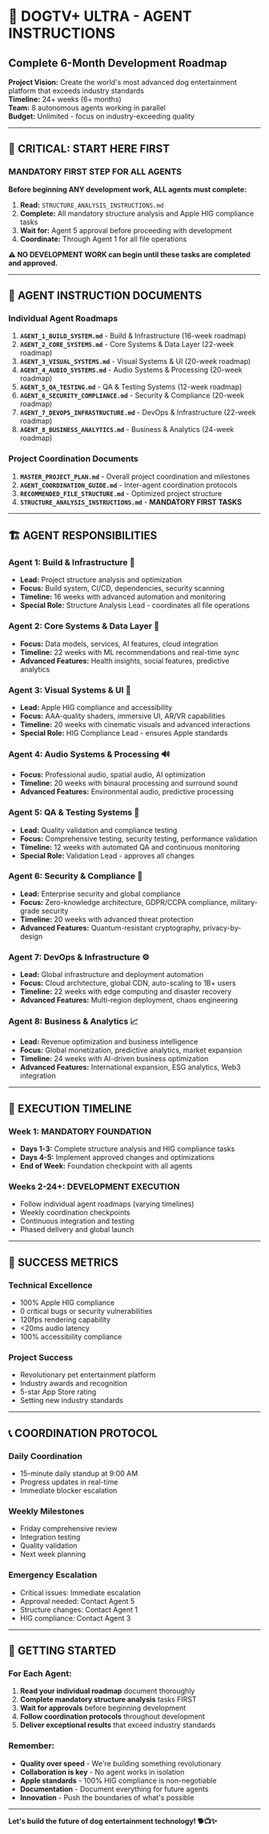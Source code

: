 # 🎯 DOGTV+ ULTRA - AGENT INSTRUCTIONS
## Complete 6-Month Development Roadmap

**Project Vision:** Create the world's most advanced dog entertainment platform that exceeds industry standards  
**Timeline:** 24+ weeks (6+ months)  
**Team:** 8 autonomous agents working in parallel  
**Budget:** Unlimited - focus on industry-exceeding quality  

---

## 🚨 **CRITICAL: START HERE FIRST**

### **MANDATORY FIRST STEP FOR ALL AGENTS**
**Before beginning ANY development work, ALL agents must complete:**

1. **Read:** `STRUCTURE_ANALYSIS_INSTRUCTIONS.md` 
2. **Complete:** All mandatory structure analysis and Apple HIG compliance tasks
3. **Wait for:** Agent 5 approval before proceeding with development
4. **Coordinate:** Through Agent 1 for all file operations

**⚠️ NO DEVELOPMENT WORK can begin until these tasks are completed and approved.**

---

## 📁 **AGENT INSTRUCTION DOCUMENTS**

### **Individual Agent Roadmaps**
1. **`AGENT_1_BUILD_SYSTEM.md`** - Build & Infrastructure (16-week roadmap)
2. **`AGENT_2_CORE_SYSTEMS.md`** - Core Systems & Data Layer (22-week roadmap)  
3. **`AGENT_3_VISUAL_SYSTEMS.md`** - Visual Systems & UI (20-week roadmap)
4. **`AGENT_4_AUDIO_SYSTEMS.md`** - Audio Systems & Processing (20-week roadmap)
5. **`AGENT_5_QA_TESTING.md`** - QA & Testing Systems (12-week roadmap)
6. **`AGENT_6_SECURITY_COMPLIANCE.md`** - Security & Compliance (20-week roadmap)
7. **`AGENT_7_DEVOPS_INFRASTRUCTURE.md`** - DevOps & Infrastructure (22-week roadmap)
8. **`AGENT_8_BUSINESS_ANALYTICS.md`** - Business & Analytics (24-week roadmap)

### **Project Coordination Documents**
1. **`MASTER_PROJECT_PLAN.md`** - Overall project coordination and milestones
2. **`AGENT_COORDINATION_GUIDE.md`** - Inter-agent coordination protocols
3. **`RECOMMENDED_FILE_STRUCTURE.md`** - Optimized project structure
4. **`STRUCTURE_ANALYSIS_INSTRUCTIONS.md`** - **MANDATORY FIRST TASKS**

---

## 🏗️ **AGENT RESPONSIBILITIES**

### **Agent 1: Build & Infrastructure** 🔧
- **Lead:** Project structure analysis and optimization
- **Focus:** Build system, CI/CD, dependencies, security scanning
- **Timeline:** 16 weeks with advanced automation and monitoring
- **Special Role:** Structure Analysis Lead - coordinates all file operations

### **Agent 2: Core Systems & Data Layer** 💾
- **Focus:** Data models, services, AI features, cloud integration
- **Timeline:** 22 weeks with ML recommendations and real-time sync
- **Advanced Features:** Health insights, social features, predictive analytics

### **Agent 3: Visual Systems & UI** 🎨
- **Lead:** Apple HIG compliance and accessibility
- **Focus:** AAA-quality shaders, immersive UI, AR/VR capabilities
- **Timeline:** 20 weeks with cinematic visuals and advanced interactions
- **Special Role:** HIG Compliance Lead - ensures Apple standards

### **Agent 4: Audio Systems & Processing** 🔊
- **Focus:** Professional audio, spatial audio, AI optimization
- **Timeline:** 20 weeks with binaural processing and surround sound
- **Advanced Features:** Environmental audio, predictive processing

### **Agent 5: QA & Testing Systems** 🧪
- **Lead:** Quality validation and compliance testing
- **Focus:** Comprehensive testing, security testing, performance validation
- **Timeline:** 12 weeks with automated QA and continuous monitoring
- **Special Role:** Validation Lead - approves all changes

### **Agent 6: Security & Compliance** 🔐
- **Lead:** Enterprise security and global compliance
- **Focus:** Zero-knowledge architecture, GDPR/CCPA compliance, military-grade security
- **Timeline:** 20 weeks with advanced threat protection
- **Advanced Features:** Quantum-resistant cryptography, privacy-by-design

### **Agent 7: DevOps & Infrastructure** ⚙️
- **Lead:** Global infrastructure and deployment automation
- **Focus:** Cloud architecture, global CDN, auto-scaling to 1B+ users
- **Timeline:** 22 weeks with edge computing and disaster recovery
- **Advanced Features:** Multi-region deployment, chaos engineering

### **Agent 8: Business & Analytics** 📈
- **Lead:** Revenue optimization and business intelligence
- **Focus:** Global monetization, predictive analytics, market expansion
- **Timeline:** 24 weeks with AI-driven business optimization
- **Advanced Features:** International expansion, ESG analytics, Web3 integration

---

## 📅 **EXECUTION TIMELINE**

### **Week 1: MANDATORY FOUNDATION**
- **Days 1-3:** Complete structure analysis and HIG compliance tasks
- **Days 4-5:** Implement approved changes and optimizations
- **End of Week:** Foundation checkpoint with all agents

### **Weeks 2-24+: DEVELOPMENT EXECUTION**
- Follow individual agent roadmaps (varying timelines)
- Weekly coordination checkpoints
- Continuous integration and testing
- Phased delivery and global launch

---

## 🎯 **SUCCESS METRICS**

### **Technical Excellence**
- 100% Apple HIG compliance
- 0 critical bugs or security vulnerabilities
- 120fps rendering capability
- <20ms audio latency
- 100% accessibility compliance

### **Project Success**
- Revolutionary pet entertainment platform
- Industry awards and recognition
- 5-star App Store rating
- Setting new industry standards

---

## 📞 **COORDINATION PROTOCOL**

### **Daily Coordination**
- 15-minute daily standup at 9:00 AM
- Progress updates in real-time
- Immediate blocker escalation

### **Weekly Milestones**
- Friday comprehensive review
- Integration testing
- Quality validation
- Next week planning

### **Emergency Escalation**
- Critical issues: Immediate escalation
- Approval needed: Contact Agent 5
- Structure changes: Contact Agent 1
- HIG compliance: Contact Agent 3

---

## 🚀 **GETTING STARTED**

### **For Each Agent:**
1. **Read your individual roadmap** document thoroughly
2. **Complete mandatory structure analysis** tasks FIRST
3. **Wait for approvals** before beginning development
4. **Follow coordination protocols** throughout development
5. **Deliver exceptional results** that exceed industry standards

### **Remember:**
- **Quality over speed** - We're building something revolutionary
- **Collaboration is key** - No agent works in isolation  
- **Apple standards** - 100% HIG compliance is non-negotiable
- **Documentation** - Document everything for future agents
- **Innovation** - Push the boundaries of what's possible

---

**Let's build the future of dog entertainment technology! 🐕📺✨**